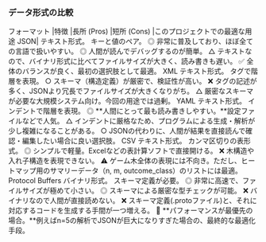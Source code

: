 ### データ形式の比較
フォーマット	|特徴	|長所 (Pros)	|短所 (Cons)	|このプロジェクトでの最適な用途
JSON|	テキスト形式。 キーと値のペア。	◎ 非常に普及しており、ほぼ全ての言語で扱いやすい。 ◎ 人間が読んでデバッグするのが簡単。	△ テキストなので、バイナリ形式に比べてファイルサイズが大きく、読み書きも遅い。	✅ 全体のバランスが良く、最初の選択肢として最適。
XML	テキスト形式。 タグで階層を表現。	○ スキーマ（構造定義）が厳密で、検証性が高い。	❌ タグの記述が多く、JSONより冗長でファイルサイズが大きくなりがち。	△ 厳密なスキーマが必要な大規模システム向け。今回の用途では過剰。
YAML	テキスト形式。 インデントで階層を表現。	◎ **人間にとって最も読み書きしやすい。**設定ファイルなどで人気。	△ インデントに厳格なため、プログラムによる生成・解析が少し複雑になることがある。	○ JSONの代わりに、人間が結果を直接読んで確認・編集したい場合に良い選択肢。
CSV	テキスト形式。 カンマ区切りの表形式。	◎ シンプルで軽量。Excelなどの表計算ソフトで直接開ける。	❌ 木構造や入れ子構造を表現できない。	⚠️ ゲーム木全体の表現には不向き。ただし、ヒートマップ用のサマリーデータ（n, m, outcome_class）のリストには最適。
Protocol Buffers	バイナリ形式。 スキーマ定義が必要。	◎ 非常に高速で、ファイルサイズが極めて小さい。 ◎ スキーマによる厳密な型チェックが可能。	❌ バイナリなので人間が直接読めない。 ❌ スキーマ定義(.protoファイル)と、それに対応するコードを生成する手間が一つ増える。	🚀 **パフォーマンスが最優先の場合。**例えばn=5の解析でJSONが巨大になりすぎた場合の、最終的な最適化手段。